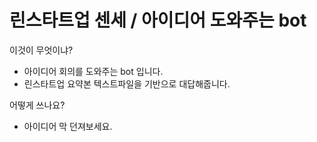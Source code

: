 # 린스타트업 센세 / 아이디어 도와주는 bot 

이것이 무엇이냐? 
- 아이디어 회의를 도와주는 bot 입니다.
- 린스타트업 요약본 텍스트파일을 기반으로 대답해줍니다.

어떻게 쓰나요?
- 아이디어 막 던져보세요. 
